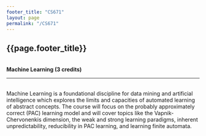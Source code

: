 ```yaml
---
footer_title: "CS671"
layout: page
permalink: "/CS671"
---
```


## {{page.footer_title}}
\
**Machine Learning (3 credits)**

---
\
Machine Learning is a foundational discipline for data mining and artificial intelligence which explores the limits and capacities of automated learning of abstract concepts. The course will focus on the probably approximately correct (PAC) learning model and will cover topics like the Vapnik-Chervonenkis dimension, the weak and strong learning paradigms, inherent unpredictability, reducibility in PAC learning, and learning finite automata.